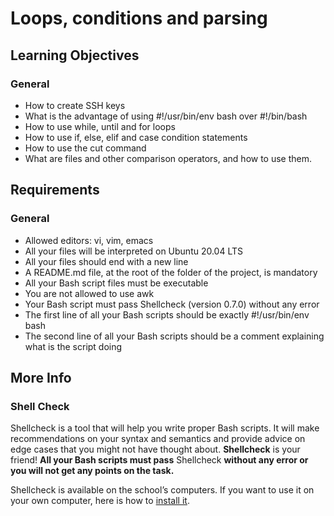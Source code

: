 # Loops, conditions and parsing

## Learning Objectives
### General
- How to create SSH keys
- What is the advantage of using #!/usr/bin/env bash over #!/bin/bash
- How to use while, until and for loops
- How to use if, else, elif and case condition statements
- How to use the cut command
- What are files and other comparison operators, and how to use them.

## Requirements
### General
- Allowed editors: vi, vim, emacs
- All your files will be interpreted on Ubuntu 20.04 LTS
- All your files should end with a new line
- A README.md file, at the root of the folder of the project, is mandatory
- All your Bash script files must be executable
- You are not allowed to use awk
- Your Bash script must pass Shellcheck (version 0.7.0) without any error
- The first line of all your Bash scripts should be exactly #!/usr/bin/env bash
- The second line of all your Bash scripts should be a comment explaining what is the script doing

## More Info
### Shell Check
<p>Shellcheck is a tool that will help you write proper Bash scripts. It will make recommendations on your syntax and semantics and provide advice on edge cases that you might not have thought about. <strong>Shellcheck</strong> is your friend! <strong>All your Bash scripts must pass</strong> Shellcheck <strong>without any error or you will not get any points on the task.</strong></p>
<p>Shellcheck is available on the school’s computers. If you want to use it on your own computer, here is how to <a href="https://github.com/koalaman/shellcheck#installing">install it</a>.</p>
